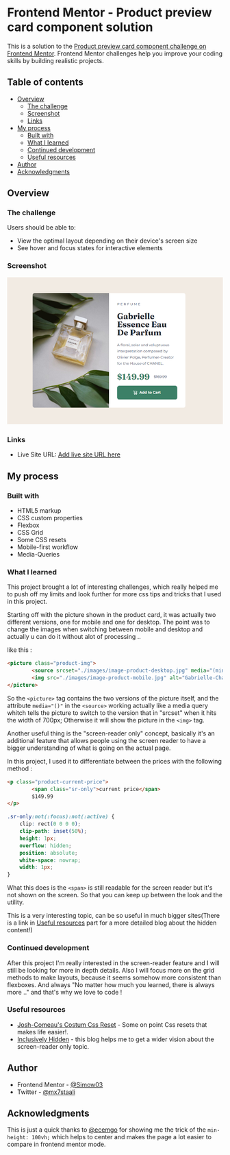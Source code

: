 # Frontend Mentor - Product preview card component solution

This is a solution to the [Product preview card component challenge on Frontend Mentor](https://www.frontendmentor.io/challenges/product-preview-card-component-GO7UmttRfa). Frontend Mentor challenges help you improve your coding skills by building realistic projects. 

## Table of contents

- [Overview](#overview)
  - [The challenge](#the-challenge)
  - [Screenshot](#screenshot)
  - [Links](#links)
- [My process](#my-process)
  - [Built with](#built-with)
  - [What I learned](#what-i-learned)
  - [Continued development](#continued-development)
  - [Useful resources](#useful-resources)
- [Author](#author)
- [Acknowledgments](#acknowledgments)

## Overview

### The challenge

Users should be able to:

- View the optimal layout depending on their device's screen size
- See hover and focus states for interactive elements

### Screenshot

![Screenshot for the project](./images/Screenshot%202023-03-24%20014133.png)

### Links

- Live Site URL: [Add live site URL here](https://your-live-site-url.com)

## My process

### Built with

- HTML5 markup
- CSS custom properties
- Flexbox
- CSS Grid
- Some CSS resets
- Mobile-first workflow
- Media-Queries

### What I learned

This project brought a lot of interesting challenges, which really helped me to push off my limits and look further for more css tips and tricks that I used in this project.

Starting off with the picture shown in the product card, it was actually two different versions, one for mobile and one for desktop.
The point was to change the images when switching between mobile and desktop and actually u can do it without alot of processing ..

like this :

```html
<picture class="product-img">
        <source srcset="./images/image-product-desktop.jpg" media="(min-width: 700px)">
        <img src="./images/image-product-mobile.jpg" alt="Gabrielle-Chanel-perfume">
</picture>
```
So the ```<picture>``` tag contains the two versions of the picture itself, and the attribute ```media="()"``` in the ```<source>``` working actually like a media query whitch tells the picture to switch to the version that in "srcset" when it hits the width of 700px; Otherwise it will show the picture in the ```<img>``` tag.

Another useful thing is the "screen-reader only" concept, basically it's an additional feature that allows people using the screen reader to have a bigger understanding of what is going on the actual page. 

In this project, I used it to differentiate between the prices with the following method :

```html
<p class="product-current-price">
        <span class="sr-only">current price</span>
        $149.99
</p>
```

```css
.sr-only:not(:focus):not(:active) {
    clip: rect(0 0 0 0);
    clip-path: inset(50%);
    height: 1px;
    overflow: hidden;
    position: absolute;
    white-space: nowrap;
    width: 1px;
}
```
What this does is the ```<span>```  is still readable for the screen reader but it's not shown on the screen. So that you can keep up between the look and the utility.

This is a very interesting topic, can be so useful in much bigger sites(There is a link in [Useful resources](#useful-resources) part for a more detailed blog about the hidden content!)

### Continued development

After this project I'm really interested in the screen-reader feature and I will still be looking for more in depth details.
Also I will focus more on the grid methods to make layouts, because it seems somehow more consistent than flexboxes. 
And always "No matter how much you learned, there is always more .." and that's why we love to code ! 

### Useful resources

- [Josh-Comeau's Costum Css Reset](https://www.joshwcomeau.com/css/custom-css-reset/) - Some on point Css resets that makes life easier!.
- [Inclusively Hidden](https://www.scottohara.me/blog/2017/04/14/inclusively-hidden.html) - this blog helps me to get a wider vision about the screen-reader only topic.

## Author

- Frontend Mentor - [@Simow03](https://www.frontendmentor.io/profile/Simow03)
- Twitter - [@mx7staali](https://twitter.com/mx7staali)

## Acknowledgments

This is just a quick thanks to [@ecemgo](https://www.frontendmentor.io/profile/ecemgo) for showing me the trick of the ```min-height: 100vh;``` which helps to center and makes the page a lot easier to compare in frontend mentor mode.
